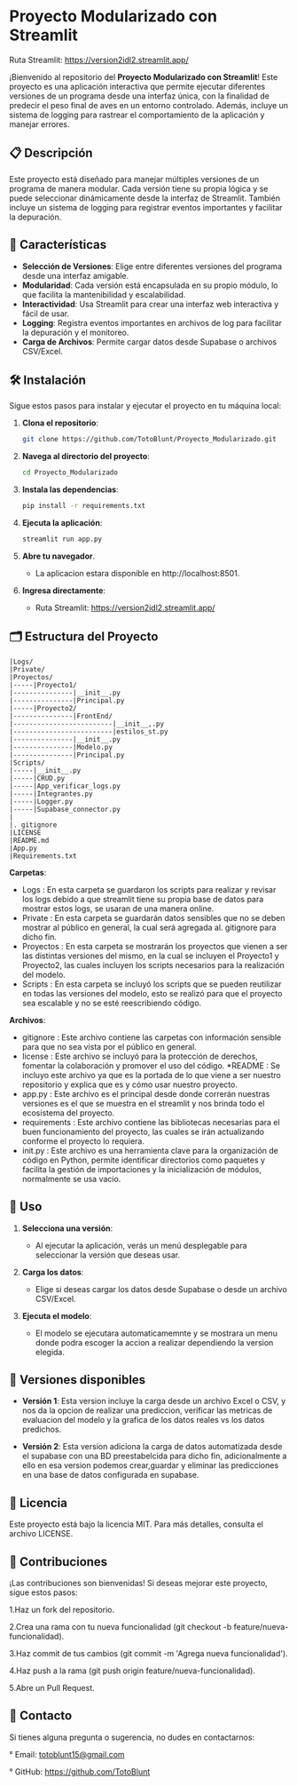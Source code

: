 # Proyecto Modularizado con Streamlit
Ruta Streamlit: https://version2idl2.streamlit.app/

¡Bienvenido al repositorio del **Proyecto Modularizado con Streamlit**! Este proyecto es una aplicación interactiva que permite ejecutar diferentes versiones de un programa desde una interfaz única, con la finalidad de predecir el peso final de aves en un entorno controlado. Además, incluye un sistema de logging para rastrear el comportamiento de la aplicación y manejar errores.


## 📋 Descripción

Este proyecto está diseñado para manejar múltiples versiones de un programa de manera modular. Cada versión tiene su propia lógica y se puede seleccionar dinámicamente desde la interfaz de Streamlit. También incluye un sistema de logging para registrar eventos importantes y facilitar la depuración.


## 🚀 Características

- **Selección de Versiones**: Elige entre diferentes versiones del programa desde una interfaz amigable.
- **Modularidad**: Cada versión está encapsulada en su propio módulo, lo que facilita la mantenibilidad y escalabilidad.
- **Interactividad**: Usa Streamlit para crear una interfaz web interactiva y fácil de usar.
- **Logging**: Registra eventos importantes en archivos de log para facilitar la depuración y el monitoreo.
- **Carga de Archivos**: Permite cargar datos desde Supabase o archivos CSV/Excel.


## 🛠️ Instalación

Sigue estos pasos para instalar y ejecutar el proyecto en tu máquina local:

1. **Clona el repositorio**:
   ```bash
   git clone https://github.com/TotoBlunt/Proyecto_Modularizado.git
   ```
2. **Navega al directorio del proyecto**:
    ```bash
    cd Proyecto_Modularizado
    ```
3. **Instala las dependencias**:
    ```bash
    pip install -r requirements.txt
    ```
4. **Ejecuta la aplicación**:
    ```bash
    streamlit run app.py
    ```
5. **Abre tu navegador**.
    * La aplicacion estara disponible en http://localhost:8501.

6. **Ingresa directamente**:
    * Ruta Streamlit: https://version2idl2.streamlit.app/

## 🗂️ Estructura del Proyecto 
    
    |Logs/
    |Private/
    |Proyectos/
    |-----|Proyecto1/
    |---------------|__init__.py
    |---------------|Principal.py
    |-----|Proyecto2/
    |---------------|FrontEnd/
    |-------------------------|__init__,.py
    |-------------------------|estilos_st.py
    |---------------|__init__.py
    |---------------|Modelo.py
    |---------------|Principal.py
    |Scripts/
    |-----|__init__.py
    |-----|CRUD.py
    |-----|App_verificar_logs.py
    |-----|Integrantes.py
    |-----|Logger.py
    |-----|Supabase_connector.py
    |	
    |. gitignore
    |LICENSE	
    |README.md
    |App.py
    |Requirements.txt
    
**Carpetas**:

* Logs : En esta carpeta se guardaron los scripts para realizar y revisar los logs debido a que streamlit tiene su propia base de datos para mostrar estos logs, se usaran de una manera online.
* Private : En esta carpeta se guardarán datos sensibles que no se deben mostrar al público en general, la cual será agregada al. gitignore para dicho fin.
* Proyectos : En esta carpeta se mostrarán los proyectos que vienen a ser las distintas versiones del mismo, en la cual se incluyen el Proyecto1 y Proyecto2, las cuales incluyen los scripts necesarios para la realización del modelo.
* Scripts : En esta carpeta se incluyó los scripts que se pueden reutilizar en todas las versiones del modelo, esto se realizó para que el proyecto sea escalable y no se esté reescribiendo código.

**Archivos**:

* gitignore : Este archivo contiene las carpetas con información sensible para que no sea vista por el público en general.
*  license : Este archivo se incluyó para la protección de derechos, fomentar la colaboración y promover el uso del código.
*README : Se incluyo este archivo ya que es la portada de lo que viene a ser nuestro repositorio y explica que es y cómo usar nuestro proyecto.
* app.py : Este archivo es el principal desde donde correrán nuestras versiones es el que se muestra en el streamlit y nos brinda todo el ecosistema del proyecto.
* requirements : Este archivo contiene las bibliotecas necesarias para el buen funcionamiento del proyecto, las cuales se irán actualizando conforme el proyecto lo requiera.
* init.py : Este archivo es una herramienta clave para la organización de código en Python, permite identificar directorios como paquetes y facilita la gestión de importaciones y la inicialización de módulos, normalmente se usa vacio.

## 📝 Uso

1. **Selecciona una versión**:

    * Al ejecutar la aplicación, verás un menú desplegable para seleccionar la versión que deseas usar.

2. **Carga los datos**:

    * Elige si deseas cargar los datos desde Supabase o desde un archivo CSV/Excel.

3. **Ejecuta el modelo**:

    * El modelo se ejecutara automaticamemnte y se mostrara un menu donde podra escoger la accion a realizar dependiendo la version elegida.

## 📂 Versiones disponibles

* **Versión 1**: Esta version incluye la carga desde un archivo Excel o CSV, y nos da la opcion de realizar una prediccion, verificar las metricas de evaluacion del modelo y la grafica de los datos reales vs los datos predichos.

* **Versión 2**: Esta version adiciona la carga de datos automatizada desde el supabase con una BD preestabelcida para dicho fin, adicionalmente a ello en esa version podemos crear,guardar y eliminar las predicciones en una base de datos configurada en supabase.

## 📄 Licencia

Este proyecto está bajo la licencia MIT. Para más detalles, consulta el archivo LICENSE.

## 🙌 Contribuciones

¡Las contribuciones son bienvenidas! Si deseas mejorar este proyecto, sigue estos pasos:

1.Haz un fork del repositorio.

2.Crea una rama con tu nueva funcionalidad (git checkout -b feature/nueva-funcionalidad).

3.Haz commit de tus cambios (git commit -m 'Agrega nueva funcionalidad').

4.Haz push a la rama (git push origin feature/nueva-funcionalidad).

5.Abre un Pull Request.

## 📧 Contacto

Si tienes alguna pregunta o sugerencia, no dudes en contactarnos:

° Email: totoblunt15@gmail.com

° GitHub: https://github.com/TotoBlunt